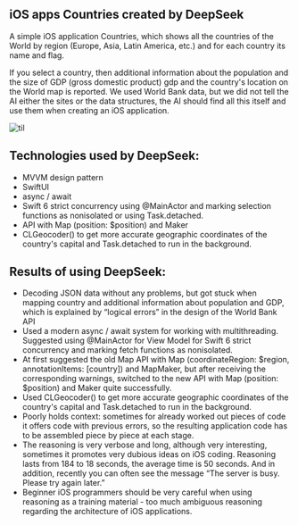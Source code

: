 ## iOS apps Countries created by DeepSeek

 A simple iOS application Countries, which shows all the countries of the World by region (Europe, Asia, Latin America, etc.) 
 and for each country its name and flag. 
 
 If you select a country, then additional information about the population 
 and the size of GDP (gross domestic product) gdp and the country's location on the World map is reported.
 We used World Bank data, but we did not tell the AI ​​either the sites or the data structures, 
 the AI ​​should find all this itself and use them when creating an iOS application.
 
 ![til](https://github.com/BestKora/CountryDeepSeek/blob/5578d9842ee9dfcbf339d0b60fa39b309ba377ba/DeepSeek.gif)

## Technologies used by DeepSeek:

* MVVM design pattern 
* SwiftUI
* async / await
* Swift 6 strict concurrency using @MainActor and marking selection functions as nonisolated or using Task.detached.
* API with Map (position: $position) and Maker
* CLGeocoder() to get more accurate geographic coordinates of the country's capital and Task.detached to run in the background.

## Results of using DeepSeek:
* Decoding JSON data without any problems, but got stuck when mapping country and additional information about population and GDP, 
which is explained by “logical errors” in the design of the World Bank API
* Used a modern async / await system for working with multithreading.
Suggested using @MainActor for View Model for Swift 6 strict concurrency and marking fetch functions as nonisolated.
* At first suggested the old Map API with Map (coordinateRegion: $region, annotationItems: [country]) and MapMaker,
  but after receiving the corresponding warnings, switched to the new API with Map (position: $position) and Maker quite successfully.
* Used CLGeocoder() to get more accurate geographic coordinates of the country's capital and Task.detached to run in the background.
* Poorly holds context: sometimes for already worked out pieces of code it offers code with previous errors,
  so the resulting application code has to be assembled piece by piece at each stage.
* The reasoning is very verbose and long, although very interesting, sometimes it promotes very dubious ideas on iOS coding.
   Reasoning lasts from 184 to 18 seconds, the average time is 50 seconds.
   And in addition, recently you can often see the message “The server is busy. Please try again later.”
* Beginner iOS programmers should be very careful when using reasoning as a training material - too much ambiguous reasoning
  regarding the architecture of iOS applications.    

